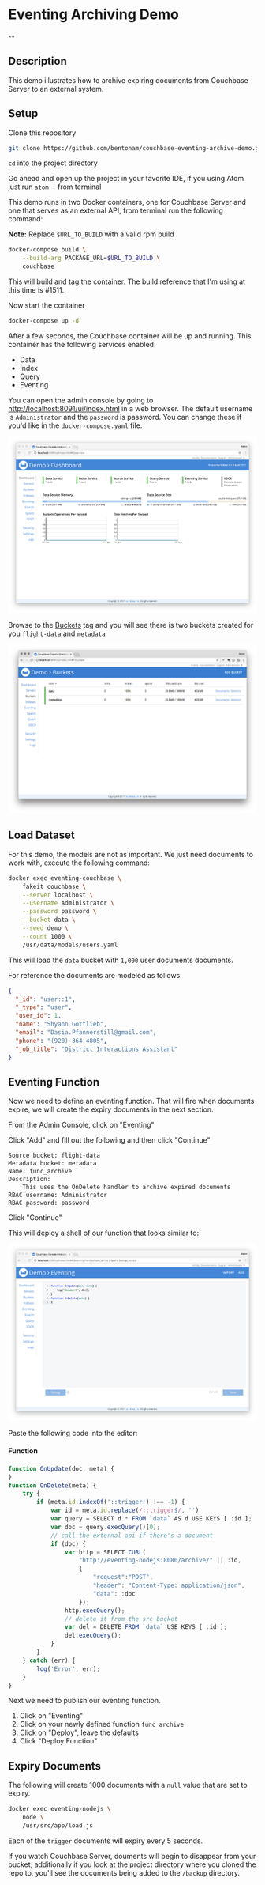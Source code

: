# Eventing Archiving Demo

--

## Description

This demo illustrates how to archive expiring documents from Couchbase Server to an external system.

## Setup

Clone this repository

```bash
git clone https://github.com/bentonam/couchbase-eventing-archive-demo.git
```
`cd` into the project directory

Go ahead and open up the project in your favorite IDE, if you using Atom just run `atom .` from terminal

This demo runs in two Docker containers, one for Couchbase Server and one that serves as an external API, from terminal run the following command:

**Note:** Replace `$URL_TO_BUILD` with a valid rpm build

```bash
docker-compose build \
	--build-arg PACKAGE_URL=$URL_TO_BUILD \
	couchbase
```

This will build and tag the container.  The build reference that I'm using at this time is #1511.

Now start the container

```bash
docker-compose up -d
```

After a few seconds, the Couchbase container will be up and running.  This container has the following services enabled:

- Data
- Index
- Query
- Eventing

You can open the admin console by going to [http://localhost:8091/ui/index.html]() in a web browser.  The default username is `Administrator` and the `password` is password.  You can change these if you'd like in the `docker-compose.yaml` file.  

![](assets/dashboard.png)

Browse to the [Buckets](http://localhost:8091/ui/index.html#!/buckets) tag and you will see there is two buckets created for you `flight-data` and `metadata`

![](assets/buckets.png)

## Load Dataset

For this demo, the models are not as important.  We just need documents to work with, execute the following command:

```bash
docker exec eventing-couchbase \
	fakeit couchbase \
	--server localhost \
	--username Administrator \
	--password password \
	--bucket data \
	--seed demo \
	--count 1000 \
	/usr/data/models/users.yaml
```

This will load the `data` bucket with `1,000` user documents documents. 

For reference the documents are modeled as follows: 

```json
{
  "_id": "user::1",
  "_type": "user",
  "user_id": 1,
  "name": "Shyann Gottlieb",
  "email": "Dasia.Pfannerstill@gmail.com",
  "phone": "(920) 364-4805",
  "job_title": "District Interactions Assistant"
}
```

## Eventing Function

Now we need to define an eventing function.  That will fire when documents expire, we will create the expiry documents in the next section. 

From the Admin Console, click on "Eventing"

Click "Add" and fill out the following and then click "Continue"

```
Source bucket: flight-data
Metadata bucket: metadata
Name: func_archive
Description:
	This uses the OnDelete handler to archive expired documents
RBAC username: Administrator
RBAC password: password
```

Click "Continue"

This will deploy a shell of our function that looks similar to:

![](assets/eventing.png)

Paste the following code into the editor:

#### Function

```javascript
function OnUpdate(doc, meta) {
}
function OnDelete(meta) {
    try {
        if (meta.id.indexOf('::trigger') !== -1) {
            var id = meta.id.replace(/::trigger$/, '')
            var query = SELECT d.* FROM `data` AS d USE KEYS [ :id ];
            var doc = query.execQuery()[0];
            // call the external api if there's a document
            if (doc) {
                var http = SELECT CURL(
                    "http://eventing-nodejs:8080/archive/" || :id,
                    {
                        "request":"POST", 
                        "header": "Content-Type: application/json",
                        "data": :doc
                    });
                http.execQuery();
                // delete it from the src bucket
                var del = DELETE FROM `data` USE KEYS [ :id ];
                del.execQuery();
            }
        }
    } catch (err) {
        log('Error', err); 
    }
}
```

Next we need to publish our eventing function.

1. Click on "Eventing"
2. Click on your newly defined function `func_archive`
3. Click on "Deploy", leave the defaults
4. Click "Deploy Function"

## Expiry Documents

The following will create 1000 documents with a `null` value that are set to expiry.  

```bash
docker exec eventing-nodejs \
	node \
	/usr/src/app/load.js
```

Each of the `trigger` documents will expiry every 5 seconds.  

If you watch Couchbase Server, douments will begin to disappear from your bucket, additionally if you look at the project directory where you cloned the repo to, you'll see the documents being added to the `/backup` directory. 